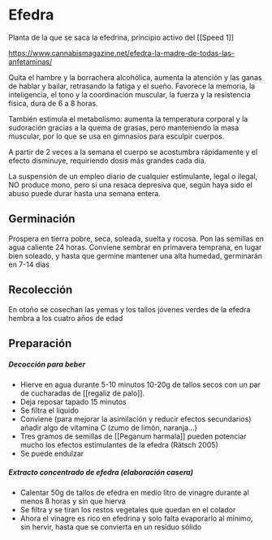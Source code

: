 # Efedra

Planta de la que se saca la efedrina, principio activo del [[Speed 1]]

https://www.cannabismagazine.net/efedra-la-madre-de-todas-las-anfetaminas/

Quita el hambre y la borrachera alcohólica, aumenta la atención y las ganas de hablar y bailar, retrasando la fatiga y el sueño. Favorece la memoria, la inteligencia, el tono y la coordinación muscular, la fuerza y la resistencia física, dura de 6 a 8 horas.

También estimula el metabolismo: aumenta la temperatura corporal y la sudoración gracias a la quema de grasas, pero manteniendo la masa muscular, por lo que se usa en gimnasios para esculpir cuerpos.

A partir de 2 veces a la semana el cuerpo se acostumbra rápidamente y el efecto disminuye, requiriendo dosis más grandes cada día.

La suspensión de un empleo diario de cualquier estimulante, legal o ilegal, NO produce mono, pero si una resaca depresiva que, según haya sido el abuso puede durar hasta una semana entera.

## Germinación

Prospera en tierra pobre, seca, soleada, suelta y rocosa. Pon las semillas en agua caliente 24 horas. Conviene sembrar en primavera temprana, en lugar bien soleado, y hasta que germine mantener una alta humedad, germinarán en 7-14 días

## Recolección

En otoño se cosechan las yemas y los tallos jóvenes verdes de la efedra hembra a los cuatro años de edad

## Preparación

##### Decocción para beber
- Hierve en agua durante 5-10 minutos 10-20g de tallos secos con un par de cucharadas de [[regaliz de palo]].
- Deja reposar tapado 15 minutos
- Se filtra el líquido
- Conviene (para mejorar la asimilación y reducir efectos secundarios) añadir algo de vitamina C (zumo de limón, naranja...)
- Tres gramos de semillas de [[Peganum harmala]] pueden potenciar mucho los efectos estimulantes de la efedra (Rätsch 2005)
- Se puede endulzar

##### Extracto concentrado de efedra (elaboración casera)
- Calentar 50g de tallos de efedra en medio litro de vinagre durante al menos 8 horas y sin que hierva
- Se filtra y se tiran los restos vegetales que quedan en el colador
- Ahora el vinagre es rico en efedrina y solo falta evaporarlo al mínimo, sin hervir, hasta que se convierta en un residuo sólido